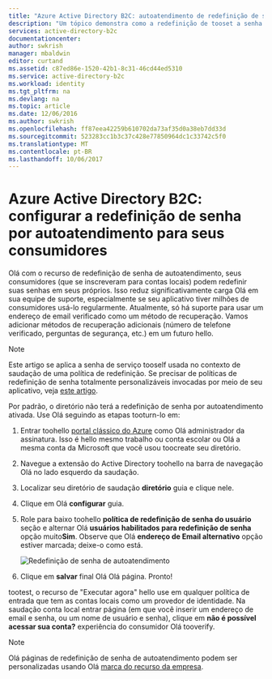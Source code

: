 ```yaml
---
title: "Azure Active Directory B2C: autoatendimento de redefinição de senha | Microsoft Docs"
description: "Um tópico demonstra como a redefinição de tooset a senha de autoatendimento para seus consumidores no Azure Active Directory B2C"
services: active-directory-b2c
documentationcenter: 
author: swkrish
manager: mbaldwin
editor: curtand
ms.assetid: c87ed86e-1520-42b1-8c31-46cd44ed5310
ms.service: active-directory-b2c
ms.workload: identity
ms.tgt_pltfrm: na
ms.devlang: na
ms.topic: article
ms.date: 12/06/2016
ms.author: swkrish
ms.openlocfilehash: ff87eea42259b610702da73af35d0a38eb7dd33d
ms.sourcegitcommit: 523283cc1b3c37c428e77850964dc1c33742c5f0
ms.translationtype: MT
ms.contentlocale: pt-BR
ms.lasthandoff: 10/06/2017
---
```

# <a name="azure-active-directory-b2c-set-up-self-service-password-reset-for-your-consumers"></a>Azure Active Directory B2C: configurar a redefinição de senha por autoatendimento para seus consumidores
Olá com o recurso de redefinição de senha de autoatendimento, seus consumidores (que se inscreveram para contas locais) podem redefinir suas senhas em seus próprios. Isso reduz significativamente carga Olá em sua equipe de suporte, especialmente se seu aplicativo tiver milhões de consumidores usá-lo regularmente. Atualmente, só há suporte para usar um endereço de email verificado como um método de recuperação. Vamos adicionar métodos de recuperação adicionais (número de telefone verificado, perguntas de segurança, etc.) em um futuro hello.

> [!NOTE]
> Este artigo se aplica a senha de serviço tooself usada no contexto de saudação de uma política de redefinição. Se precisar de políticas de redefinição de senha totalmente personalizáveis invocadas por meio de seu aplicativo, veja [este artigo](active-directory-b2c-reference-policies.md#create-a-password-reset-policy).
> 
> 

Por padrão, o diretório não terá a redefinição de senha por autoatendimento ativada. Use Olá seguindo as etapas tooturn-lo em:

1. Entrar toohello [portal clássico do Azure](https://manage.windowsazure.com/) como Olá administrador da assinatura. Isso é hello mesmo trabalho ou conta escolar ou Olá a mesma conta da Microsoft que você usou toocreate seu diretório.
2. Navegue a extensão do Active Directory toohello na barra de navegação Olá no lado esquerdo da saudação.
3. Localizar seu diretório de saudação **diretório** guia e clique nele.
4. Clique em Olá **configurar** guia.
5. Role para baixo toohello **política de redefinição de senha do usuário** seção e alternar Olá **usuários habilitados para redefinição de senha** opção muito**Sim**. Observe que Olá **endereço de Email alternativo** opção estiver marcada; deixe-o como está.
   
    ![Redefinição de senha de autoatendimento](./media/active-directory-b2c-reference-sspr/sspr.png)
6. Clique em **salvar** final Olá Olá página. Pronto!

tootest, o recurso de "Executar agora" hello use em qualquer política de entrada que tem as contas locais como um provedor de identidade. Na saudação conta local entrar página (em que você inserir um endereço de email e senha, ou um nome de usuário e senha), clique em **não é possível acessar sua conta?** experiência do consumidor Olá tooverify.

> [!NOTE]
> Olá páginas de redefinição de senha de autoatendimento podem ser personalizadas usando Olá [marca do recurso da empresa](../active-directory/active-directory-add-company-branding.md).
> 
> 

